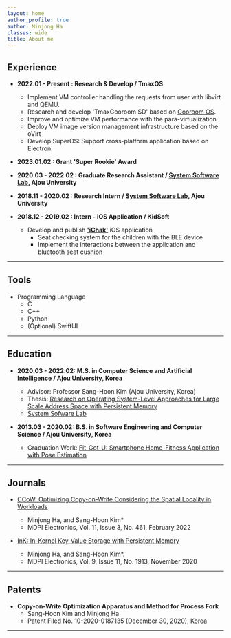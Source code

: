 ```yaml
---
layout: home
author_profile: true
author: Minjong Ha
classes: wide
title: About me
---
```


## Experience
  * __2022.01 - Present : Research & Develop / TmaxOS__
    - Implement VM controller handling the requests from user with libvirt and QEMU.
    - Research and develop 'TmaxGooroom SD' based on [Gooroom OS](https://gooroom.kr).
    - Improve and optimize VM performance with the para-virtualization
    - Deploy VM image version management infrastructure based on the oVirt
    - Develop SuperOS: Support cross-platform application based on Electron.

  * __2023.01.02 : Grant 'Super Rookie' Award__

  * __2020.03 - 2022.02 : Graduate Research Assistant / [System Software Lab](https://sslab.ajou.ac.kr/), Ajou University__

  * __2018.11 - 2020.02 : Research Intern / [System Software Lab](https://sslab.ajou.ac.kr/), Ajou University__

  * __2018.12 - 2019.02 : Intern - iOS Application / KidSoft__
    - Develop and publish [__'iChak'__](https://apps.apple.com/us/app/ichak/id1449110856) iOS application
	  - Seat checking system for the children with the BLE device
	  - Implement the interactions between the application and bluetooth seat cushion
<hr/>


## Tools
  * Programming Language
    - C
	- C++
	- Python
	- (Optional) SwiftUI
<hr/>


## Education
  * __2020.03 - 2022.02: M.S. in Computer Science and Artificial Intelligence / Ajou University, Korea__
    - Advisor: Professor Sang-Hoon Kim (Ajou University, Korea)
	- Thesis: [Research on Operating System-Level Approaches for Large Scale Address Space with Persistent Memory](https://dcoll.ajou.ac.kr/dcollection/srch/srchDetail/000000031395)
	- [System Sofware Lab](https://sslab.ajou.ac.kr/)

  * __2013.03 - 2020.02: B.S. in Software Engineering and Computer Science / Ajou University, Korea__
    - Graduation Work: [Fit-Got-U: Smartphone Home-Fitness Application with Pose Estimation](https://github.com/minjong-ha/Fit-Got-U)
<hr/>


## Journals
  * [CCoW: Optimizing Copy-on-Write Considering the Spatial Locality in Workloads](https://doi.org/10.3390/electronics11030461)
    - Minjong Ha, and Sang-Hoon Kim*
    - MDPI Electronics, Vol. 11, Issue 3, No. 461, February 2022

  * [InK: In-Kernel Key-Value Storage with Persistent Memory](https://doi.org/10.3390/electronics9111913)
    - Minjong Ha, and Sang-Hoon Kim*.
    - MDPI Electronics, Vol. 9, Issue 11, No. 1913, November 2020
<hr/>


<!--
## Personal Project
  * __CardBox__
  : Cardbox is an iOS application project. It focuses on providing encrypted short card with clear UI/UX
  __[Github: CardBox (private for now)](https://github.com/minjong-ha/cardbox)__, __[Notion: CardBox Project Roadmap](https://www.notion.so/CardBox-bb5bce7e77c8452887465d6e9a5a35fd)__
<hr/>
-->

## Patents
  * __Copy-on-Write Optimization Apparatus and Method for Process Fork__
    - Sang-Hoon Kim and Minjong Ha
	- Patent Filed No. 10-2020-0187135 (December 30, 2020), Korea
<hr/>

